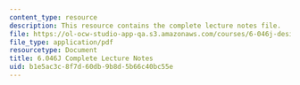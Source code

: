 ```yaml
---
content_type: resource
description: This resource contains the complete lecture notes file.
file: https://ol-ocw-studio-app-qa.s3.amazonaws.com/courses/6-046j-design-and-analysis-of-algorithms-spring-2012/b1e5ac3c8f7d60db9b8d5b66c40bc55e_MIT6_046JS12_Notes.pdf
file_type: application/pdf
resourcetype: Document
title: 6.046J Complete Lecture Notes
uid: b1e5ac3c-8f7d-60db-9b8d-5b66c40bc55e
---
```

